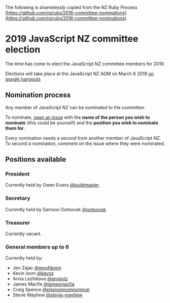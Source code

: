 The following is shamelessly copied from the NZ Ruby Process [https://github.com/nzruby/2016-committee-nominations](https://github.com/nzruby/2016-committee-nominations)

# 2019 JavaScript NZ committee election

The time has come to elect the JavaScript NZ committee members for 2019. 

Elections will take place at the JavaScript NZ AGM on March 6 2019 [on google hangouts](https://www.youtube.com/watch?v=yN1Ogf2EIlw)

## Nomination process

Any member of JavaScript NZ can be nominated to the committee.

To nominate, [open an issue](https://github.com/JavaScript-NZ/committee-election/issues/new) with the **name of the person you wish to nominate** (this could be yourself) and the **position you wish to nominate them for**. 

Every nomination needs a second from another member of JavaScript NZ. To second a nomination, comment on the issue where they were nominated. 

### 

## Positions available

### President

Currently held by Owen Evans [@buildmaster](https://github.com/buildmaster).

### Secretary

Currently held by Samson Ootoovak [@ootoovak](https://github.com/ootoovak).

### Treasurer

Currently vacant.

### General members up to 6

Currently held by:
  - Jen Zajac [@jenofdoom](https://github.com/jenofdoom)
  - Kevin Isom [@kevnz](https://github.com/kevnz)
  - Anna Lezhikova  [@annavlz](https://github.com/annavlz)
  - James Macfie [@jamesmacfie](https://github.com/jamesmacfie)
  - Craig Spence [@phenomnomnominal](https://github.com/phenomnomnominal)
  - Stevie Mayhew [@stevie-mayhew](https://github.com/stevie-mayhew)
 
